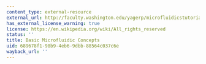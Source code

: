 ```yaml
---
content_type: external-resource
external_url: http://faculty.washington.edu/yagerp/microfluidicstutorial/basicconcepts/basicconcepts.htm
has_external_license_warning: true
license: https://en.wikipedia.org/wiki/All_rights_reserved
status: ''
title: Basic Microfluidic Concepts
uid: 689678f1-98b9-4eb6-9dbb-88564c037c6e
wayback_url: ''
---
```

